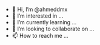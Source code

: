 - 👋 Hi, I’m @ahmeddmx
- 👀 I’m interested in ...
- 🌱 I’m currently learning ...
- 💞️ I’m looking to collaborate on ...
- 📫 How to reach me ...

<!---
ahmeddmx/ahmeddmx is a ✨ special ✨ repository because its `README.md` (this file) appears on your GitHub profile.
You can click the Preview link to take a look at your changes.ابي
.
